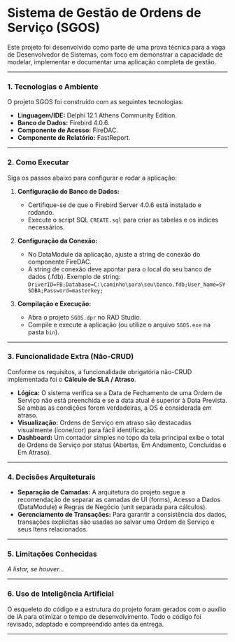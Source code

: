  # Sistema de Gestão de Ordens de Serviço (SGOS)

Este projeto foi desenvolvido como parte de uma prova técnica para a vaga de Desenvolvedor de Sistemas, com foco em demonstrar a capacidade de modelar, implementar e documentar uma aplicação completa de gestão.

---

### **1. Tecnologias e Ambiente**

O projeto SGOS foi construído com as seguintes tecnologias:

* **Linguagem/IDE:** Delphi 12.1 Athens Community Edition.
* **Banco de Dados:** Firebird 4.0.6.
* **Componente de Acesso:** FireDAC.
* **Componente de Relatório:** FastReport.

---

### **2. Como Executar**

Siga os passos abaixo para configurar e rodar a aplicação:

1.  **Configuração do Banco de Dados:**
    * Certifique-se de que o Firebird Server 4.0.6 está instalado e rodando.
    * Execute o script SQL `CREATE.sql` para criar as tabelas e os índices necessários.

2.  **Configuração da Conexão:**
    * No DataModule da aplicação, ajuste a string de conexão do componente FireDAC.
    * A string de conexão deve apontar para o local do seu banco de dados (.fdb). Exemplo de string: `DriverID=FB;Database=C:\caminho\para\seu\banco.fdb;User_Name=SYSDBA;Password=masterkey;`

3.  **Compilação e Execução:**
    * Abra o projeto `SGOS.dpr` no RAD Studio.
    * Compile e execute a aplicação (ou utilize o arquivo `SGOS.exe` na pasta `bin`).

---

### **3. Funcionalidade Extra (Não-CRUD)**

 Conforme os requisitos, a funcionalidade obrigatória não-CRUD implementada foi o **Cálculo de SLA / Atraso**.

*  **Lógica:** O sistema verifica se a Data de Fechamento de uma Ordem de Serviço não está preenchida e se a data atual é superior à Data Prevista.  Se ambas as condições forem verdadeiras, a OS é considerada em atraso.
*  **Visualização:** Ordens de Serviço em atraso são destacadas visualmente (ícone/cor) para fácil identificação.
*  **Dashboard:** Um contador simples no topo da tela principal exibe o total de Ordens de Serviço por status (Abertas, Em Andamento, Concluídas e Em Atraso).

---

### **4. Decisões Arquiteturais**

*  **Separação de Camadas:** A arquitetura do projeto segue a recomendação de separar as camadas de UI (forms), Acesso a Dados (DataModule) e Regras de Negócio (unit separada para cálculos).
*  **Gerenciamento de Transações:** Para garantir a consistência dos dados, transações explícitas são usadas ao salvar uma Ordem de Serviço e seus Itens relacionados.

---

### **5. Limitações Conhecidas**

_A listar, se houver..._

---

### **6. Uso de Inteligência Artificial**

O esqueleto do código e a estrutura do projeto foram gerados com o auxílio de IA para otimizar o tempo de desenvolvimento. Todo o código foi revisado, adaptado e compreendido antes da entrega.

---
